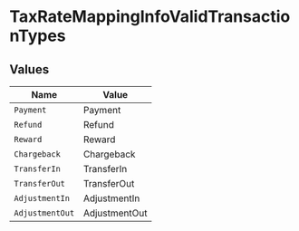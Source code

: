 # TaxRateMappingInfoValidTransactionTypes


## Values

| Name            | Value           |
| --------------- | --------------- |
| `Payment`       | Payment         |
| `Refund`        | Refund          |
| `Reward`        | Reward          |
| `Chargeback`    | Chargeback      |
| `TransferIn`    | TransferIn      |
| `TransferOut`   | TransferOut     |
| `AdjustmentIn`  | AdjustmentIn    |
| `AdjustmentOut` | AdjustmentOut   |